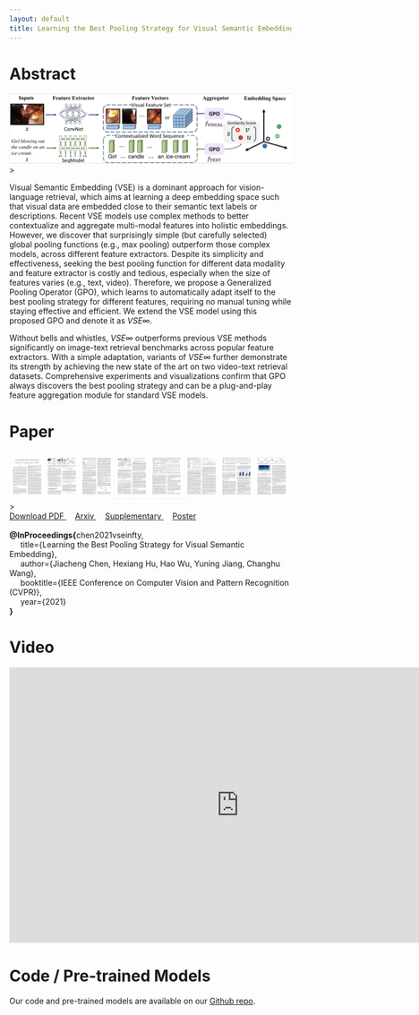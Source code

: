 ```yaml
---
layout: default
title: Learning the Best Pooling Strategy for Visual Semantic Embedding
---
```


# Abstract

<div>
	<img width="800" src="assets/img/overview.png" class="center"> 
</div>>

Visual Semantic Embedding (VSE) is a dominant approach for vision-language retrieval, which aims at learning a deep embedding space such that visual data are embedded close to their semantic text labels or descriptions. Recent VSE models use complex methods to better contextualize and aggregate multi-modal features into holistic embeddings. However, we discover that surprisingly simple (but carefully selected) global pooling functions (e.g., max pooling) outperform those complex models, across different feature extractors. Despite its simplicity and effectiveness, seeking the best pooling function for different data modality and feature extractor is costly and tedious, especially when the size of features varies (e.g., text, video). Therefore, we propose a Generalized Pooling Operator (GPO), which learns to automatically adapt itself to the best pooling strategy for different features, requiring no manual tuning while staying effective and efficient. We extend the VSE model using this proposed GPO and denote it as *VSE∞*.

Without bells and whistles, *VSE∞* outperforms previous VSE methods significantly on image-text retrieval benchmarks across popular feature extractors. With a simple adaptation, variants of *VSE∞* further demonstrate its strength by achieving the new state of the art on two video-text retrieval datasets. Comprehensive experiments and visualizations confirm that GPO always discovers the best pooling strategy and can be a plug-and-play feature aggregation module for standard VSE models. 

# Paper

<div>
	<a href=".">
	<img class="thumbnail" src="assets/img/thumbnail.png"> 
	</a>
</div>>

<div class="text-center">
	<a href="assets/vse_infty.pdf"> Download PDF </a> &nbsp; &nbsp; <a href="https://arxiv.org/abs/2011.04305"> Arxiv </a> &nbsp; &nbsp; <a href="assets/vse_infty_supp.pdf"> Supplementary </a> &nbsp; &nbsp; <a href="assets/vse-inf-poster.pdf"> Poster </a>
</div>

<br>
<div class="bibtex-box">
	<strong>@InProceedings{</strong>chen2021vseinfty,
	<br>
	&nbsp;&nbsp;&nbsp;&nbsp; title={Learning the Best Pooling Strategy for Visual Semantic Embedding}, 
	<br> 
	&nbsp;&nbsp;&nbsp;&nbsp; author={Jiacheng Chen, Hexiang Hu, Hao Wu, Yuning Jiang, Changhu Wang},
	<br> 
	&nbsp;&nbsp;&nbsp;&nbsp; booktitle={IEEE Conference on Computer Vision and Pattern Recognition (CVPR)},
	<br> 
	&nbsp;&nbsp;&nbsp;&nbsp; year={2021}<br><strong>}</strong>
</div>


# Video

<div>
<iframe width="820" height="492" src="https://www.youtube.com/embed/nlp6EC4D68I" frameborder="0" allow="accelerometer; autoplay; clipboard-write; encrypted-media; gyroscope; picture-in-picture" allowfullscreen></iframe>
</div>


# Code / Pre-trained Models

Our code and pre-trained models are available on our [Github repo](https://github.com/woodfrog/vse_infty).
